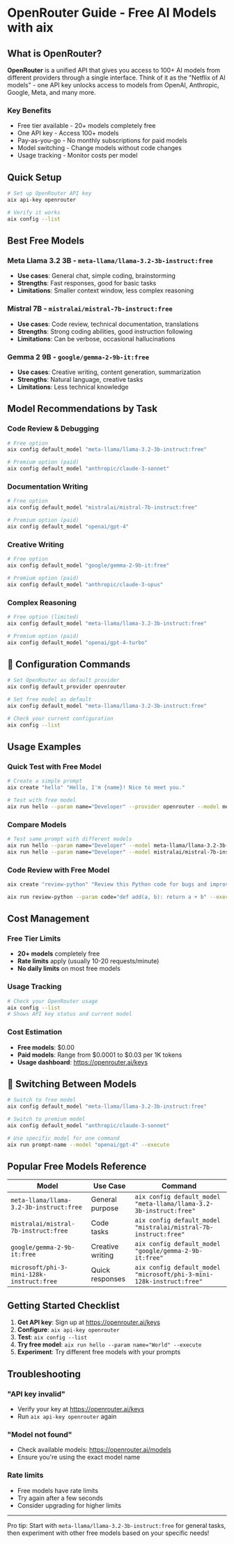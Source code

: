# OpenRouter Guide - Free AI Models with aix

## What is OpenRouter?

**OpenRouter** is a unified API that gives you access to 100+ AI models from different providers through a single interface. Think of it as the "Netflix of AI models" - one API key unlocks access to models from OpenAI, Anthropic, Google, Meta, and many more.

### Key Benefits
- Free tier available - 20+ models completely free
- One API key - Access 100+ models
- Pay-as-you-go - No monthly subscriptions for paid models
- Model switching - Change models without code changes
- Usage tracking - Monitor costs per model

## Quick Setup

```bash
# Set up OpenRouter API key
aix api-key openrouter

# Verify it works
aix config --list
```

## Best Free Models

### Meta Llama 3.2 3B - `meta-llama/llama-3.2-3b-instruct:free`
- **Use cases**: General chat, simple coding, brainstorming
- **Strengths**: Fast responses, good for basic tasks
- **Limitations**: Smaller context window, less complex reasoning

### Mistral 7B - `mistralai/mistral-7b-instruct:free`
- **Use cases**: Code review, technical documentation, translations
- **Strengths**: Strong coding abilities, good instruction following
- **Limitations**: Can be verbose, occasional hallucinations

### Gemma 2 9B - `google/gemma-2-9b-it:free`
- **Use cases**: Creative writing, content generation, summarization
- **Strengths**: Natural language, creative tasks
- **Limitations**: Less technical knowledge

## Model Recommendations by Task

### Code Review & Debugging
```bash
# Free option
aix config default_model "meta-llama/llama-3.2-3b-instruct:free"

# Premium option (paid)
aix config default_model "anthropic/claude-3-sonnet"
```

### Documentation Writing
```bash
# Free option
aix config default_model "mistralai/mistral-7b-instruct:free"

# Premium option (paid)
aix config default_model "openai/gpt-4"
```

### Creative Writing
```bash
# Free option
aix config default_model "google/gemma-2-9b-it:free"

# Premium option (paid)
aix config default_model "anthropic/claude-3-opus"
```

### Complex Reasoning
```bash
# Free option (limited)
aix config default_model "meta-llama/llama-3.2-3b-instruct:free"

# Premium option (paid)
aix config default_model "openai/gpt-4-turbo"
```

## 🔧 Configuration Commands

```bash
# Set OpenRouter as default provider
aix config default_provider openrouter

# Set free model as default
aix config default_model "meta-llama/llama-3.2-3b-instruct:free"

# Check your current configuration
aix config --list
```

## Usage Examples

### Quick Test with Free Model
```bash
# Create a simple prompt
aix create "hello" "Hello, I'm {name}! Nice to meet you."

# Test with free model
aix run hello --param name="Developer" --provider openrouter --model meta-llama/llama-3.2-3b-instruct:free --dry-run
```

### Compare Models
```bash
# Test same prompt with different models
aix run hello --param name="Developer" --model meta-llama/llama-3.2-3b-instruct:free --dry-run
aix run hello --param name="Developer" --model mistralai/mistral-7b-instruct:free --dry-run
```

### Code Review with Free Model
```bash
aix create "review-python" "Review this Python code for bugs and improvements:\n\n{code}\n\nProvide specific suggestions."

aix run review-python --param code="def add(a, b): return a + b" --execute
```

## Cost Management

### Free Tier Limits
- **20+ models** completely free
- **Rate limits** apply (usually 10-20 requests/minute)
- **No daily limits** on most free models

### Usage Tracking
```bash
# Check your OpenRouter usage
aix config --list
# Shows API key status and current model
```

### Cost Estimation
- **Free models**: $0.00
- **Paid models**: Range from $0.0001 to $0.03 per 1K tokens
- **Usage dashboard**: https://openrouter.ai/keys

## 🔄 Switching Between Models

```bash
# Switch to free model
aix config default_model "meta-llama/llama-3.2-3b-instruct:free"

# Switch to premium model
aix config default_model "anthropic/claude-3-sonnet"

# Use specific model for one command
aix run prompt-name --model "openai/gpt-4" --execute
```

## Popular Free Models Reference

| Model | Use Case | Command |
|-------|----------|---------|
| `meta-llama/llama-3.2-3b-instruct:free` | General purpose | `aix config default_model "meta-llama/llama-3.2-3b-instruct:free"` |
| `mistralai/mistral-7b-instruct:free` | Code tasks | `aix config default_model "mistralai/mistral-7b-instruct:free"` |
| `google/gemma-2-9b-it:free` | Creative writing | `aix config default_model "google/gemma-2-9b-it:free"` |
| `microsoft/phi-3-mini-128k-instruct:free` | Quick responses | `aix config default_model "microsoft/phi-3-mini-128k-instruct:free"` |

## Getting Started Checklist

1. **Get API key**: Sign up at https://openrouter.ai/keys
2. **Configure**: `aix api-key openrouter`
3. **Test**: `aix config --list`
4. **Try free model**: `aix run hello --param name="World" --execute`
5. **Experiment**: Try different free models with your prompts

## Troubleshooting

### **"API key invalid"**
- Verify your key at https://openrouter.ai/keys
- Run `aix api-key openrouter` again

### **"Model not found"**
- Check available models: https://openrouter.ai/models
- Ensure you're using the exact model name

### **Rate limits**
- Free models have rate limits
- Try again after a few seconds
- Consider upgrading for higher limits

---

Pro tip: Start with `meta-llama/llama-3.2-3b-instruct:free` for general tasks, then experiment with other free models based on your specific needs!